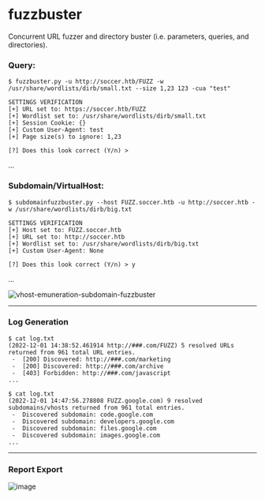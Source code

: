 # fuzzbuster
Concurrent URL fuzzer and directory buster (i.e. parameters, queries, and directories).

### Query:
    $ fuzzbuster.py -u http://soccer.htb/FUZZ -w /usr/share/wordlists/dirb/small.txt --size 1,23 123 -cua "test" 

    SETTINGS VERIFICATION
    [+] URL set to: https://soccer.htb/FUZZ
    [+] Wordlist set to: /usr/share/wordlists/dirb/small.txt
    [+] Session Cookie: {}
    [+] Custom User-Agent: test
    [+] Page size(s) to ignore: 1,23
  
    [?] Does this look correct (Y/n) > 

...

### Subdomain/VirtualHost:
    $ subdomainfuzzbuster.py --host FUZZ.soccer.htb -u http://soccer.htb -w /usr/share/wordlists/dirb/big.txt

    SETTINGS VERIFICATION
    [+] Host set to: FUZZ.soccer.htb
    [+] URL set to: http://soccer.htb
    [+] Wordlist set to: /usr/share/wordlists/dirb/big.txt
    [+] Custom User-Agent: None
    
    [?] Does this look correct (Y/n) > y

...

![vhost-emuneration-subdomain-fuzzbuster](https://user-images.githubusercontent.com/2483361/205157196-994fff4e-6925-414c-820c-1102657a0c39.gif)

---

### Log Generation

    $ cat log.txt  
    (2022-12-01 14:38:52.461914 http://###.com/FUZZ) 5 resolved URLs returned from 961 total URL entries.
     -  [200] Discovered: http://###.com/marketing
     -  [200] Discovered: http://###.com/archive
     -  [403] Forbidden: http://###.com/javascript
    ...

    $ cat log.txt
    (2022-12-01 14:47:56.278808 FUZZ.google.com) 9 resolved subdomains/vhosts returned from 961 total entries.
     -  Discovered subdomain: code.google.com
     -  Discovered subdomain: developers.google.com 
     -  Discovered subdomain: files.google.com
     -  Discovered subdomain: images.google.com 
    ...

---  

### Report Export  

![image](https://user-images.githubusercontent.com/2483361/193124127-3c259e17-1479-4cb2-b847-23355aff31ff.png)
